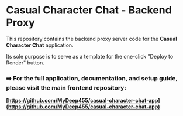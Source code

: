 # Casual Character Chat - Backend Proxy

This repository contains the backend proxy server code for the **Casual Character Chat** application.

Its sole purpose is to serve as a template for the one-click "Deploy to Render" button.

### ➡️ For the full application, documentation, and setup guide, please visit the main frontend repository:

**[https://github.com/MyDeep455/casual-character-chat-app](https://github.com/MyDeep455/casual-character-chat-app)**
